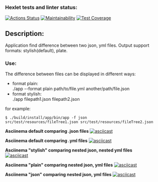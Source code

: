 ### Hexlet tests and linter status:
[![Actions Status](https://github.com/packman1783/java-project-71/actions/workflows/hexlet-check.yml/badge.svg)](https://github.com/packman1783/java-project-71/actions)
[![Maintainability](https://api.codeclimate.com/v1/badges/a74e4cd2fc529f000cf5/maintainability)](https://codeclimate.com/github/packman1783/java-project-71/maintainability)
[![Test Coverage](https://api.codeclimate.com/v1/badges/a74e4cd2fc529f000cf5/test_coverage)](https://codeclimate.com/github/packman1783/java-project-71/test_coverage)

## Description:
Application find difference between two json, yml files.
Output support formats: stylish(default), plate.

### Use:
The difference between files can be displayed in different ways:
 * format plain:    
./app --format plain path/to/file.yml another/path/file.json
 * format stylish:    
./app filepath1.json filepath2.json

 for example:
```
$ ./build/install/app/bin/app -f json src/test/resources/fileTree1.json src/test/resources/fileTree2.json 

```

**Asciinema default comparing .json files**
[![asciicast](https://asciinema.org/a/614631.svg)](https://asciinema.org/a/614631)

**Asciinema default comparing .yml files**
[![asciicast](https://asciinema.org/a/616643.svg)](https://asciinema.org/a/616643)

**Asciinema "stylish" comparing nested json, nested yml files**  
[![asciicast](https://asciinema.org/a/616996.svg)](https://asciinema.org/a/616996)

**Asciinema "plain" comparing nested json, yml files**
[![asciicast](https://asciinema.org/a/617098.svg)](https://asciinema.org/a/617098)

**Asciinema "json" comparing nested json, yml files**
[![asciicast](https://asciinema.org/a/617242.svg)](https://asciinema.org/a/617242)

